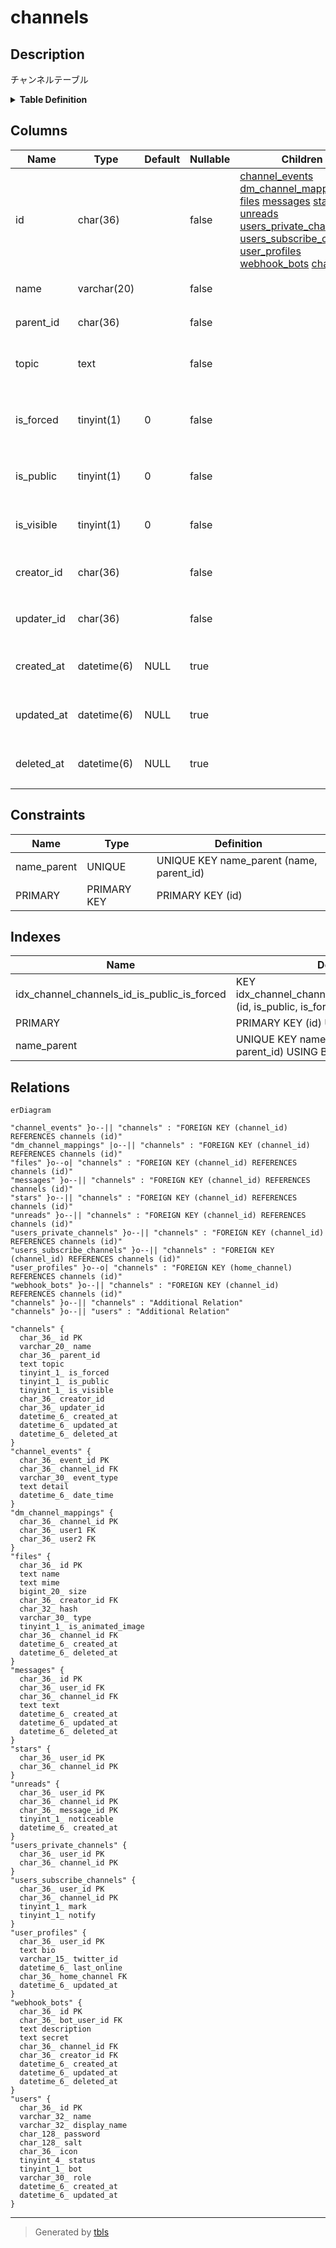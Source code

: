 # channels

## Description

チャンネルテーブル

<details>
<summary><strong>Table Definition</strong></summary>

```sql
CREATE TABLE `channels` (
  `id` char(36) NOT NULL,
  `name` varchar(20) NOT NULL,
  `parent_id` char(36) NOT NULL,
  `topic` text CHARACTER SET utf8mb4 COLLATE utf8mb4_bin NOT NULL,
  `is_forced` tinyint(1) NOT NULL DEFAULT 0,
  `is_public` tinyint(1) NOT NULL DEFAULT 0,
  `is_visible` tinyint(1) NOT NULL DEFAULT 0,
  `creator_id` char(36) NOT NULL,
  `updater_id` char(36) NOT NULL,
  `created_at` datetime(6) DEFAULT NULL,
  `updated_at` datetime(6) DEFAULT NULL,
  `deleted_at` datetime(6) DEFAULT NULL,
  PRIMARY KEY (`id`),
  UNIQUE KEY `name_parent` (`name`,`parent_id`),
  KEY `idx_channel_channels_id_is_public_is_forced` (`id`,`is_public`,`is_forced`)
) ENGINE=InnoDB DEFAULT CHARSET=utf8mb4
```

</details>

## Columns

| Name | Type | Default | Nullable | Children | Parents | Comment |
| ---- | ---- | ------- | -------- | -------- | ------- | ------- |
| id | char(36) |  | false | [channel_events](channel_events.md) [dm_channel_mappings](dm_channel_mappings.md) [files](files.md) [messages](messages.md) [stars](stars.md) [unreads](unreads.md) [users_private_channels](users_private_channels.md) [users_subscribe_channels](users_subscribe_channels.md) [user_profiles](user_profiles.md) [webhook_bots](webhook_bots.md) [channels](channels.md) |  | チャンネルUUID |
| name | varchar(20) |  | false |  |  | チャンネル名 |
| parent_id | char(36) |  | false |  | [channels](channels.md) | 親チャンネルUUID |
| topic | text |  | false |  |  | チャンネルトピック |
| is_forced | tinyint(1) | 0 | false |  |  | 強制通知チャンネルかどうか |
| is_public | tinyint(1) | 0 | false |  |  | 公開チャンネルかどうか |
| is_visible | tinyint(1) | 0 | false |  |  | 可視チャンネルかどうか |
| creator_id | char(36) |  | false |  | [users](users.md) | チャンネル作成者UUID |
| updater_id | char(36) |  | false |  | [users](users.md) | チャンネル更新者UUID |
| created_at | datetime(6) | NULL | true |  |  | チャンネル作成日時 |
| updated_at | datetime(6) | NULL | true |  |  | チャンネル更新日時 |
| deleted_at | datetime(6) | NULL | true |  |  | チャンネル削除日時 |

## Constraints

| Name | Type | Definition |
| ---- | ---- | ---------- |
| name_parent | UNIQUE | UNIQUE KEY name_parent (name, parent_id) |
| PRIMARY | PRIMARY KEY | PRIMARY KEY (id) |

## Indexes

| Name | Definition |
| ---- | ---------- |
| idx_channel_channels_id_is_public_is_forced | KEY idx_channel_channels_id_is_public_is_forced (id, is_public, is_forced) USING BTREE |
| PRIMARY | PRIMARY KEY (id) USING BTREE |
| name_parent | UNIQUE KEY name_parent (name, parent_id) USING BTREE |

## Relations

```mermaid
erDiagram

"channel_events" }o--|| "channels" : "FOREIGN KEY (channel_id) REFERENCES channels (id)"
"dm_channel_mappings" |o--|| "channels" : "FOREIGN KEY (channel_id) REFERENCES channels (id)"
"files" }o--o| "channels" : "FOREIGN KEY (channel_id) REFERENCES channels (id)"
"messages" }o--|| "channels" : "FOREIGN KEY (channel_id) REFERENCES channels (id)"
"stars" }o--|| "channels" : "FOREIGN KEY (channel_id) REFERENCES channels (id)"
"unreads" }o--|| "channels" : "FOREIGN KEY (channel_id) REFERENCES channels (id)"
"users_private_channels" }o--|| "channels" : "FOREIGN KEY (channel_id) REFERENCES channels (id)"
"users_subscribe_channels" }o--|| "channels" : "FOREIGN KEY (channel_id) REFERENCES channels (id)"
"user_profiles" }o--o| "channels" : "FOREIGN KEY (home_channel) REFERENCES channels (id)"
"webhook_bots" }o--|| "channels" : "FOREIGN KEY (channel_id) REFERENCES channels (id)"
"channels" }o--|| "channels" : "Additional Relation"
"channels" }o--|| "users" : "Additional Relation"

"channels" {
  char_36_ id PK
  varchar_20_ name
  char_36_ parent_id
  text topic
  tinyint_1_ is_forced
  tinyint_1_ is_public
  tinyint_1_ is_visible
  char_36_ creator_id
  char_36_ updater_id
  datetime_6_ created_at
  datetime_6_ updated_at
  datetime_6_ deleted_at
}
"channel_events" {
  char_36_ event_id PK
  char_36_ channel_id FK
  varchar_30_ event_type
  text detail
  datetime_6_ date_time
}
"dm_channel_mappings" {
  char_36_ channel_id PK
  char_36_ user1 FK
  char_36_ user2 FK
}
"files" {
  char_36_ id PK
  text name
  text mime
  bigint_20_ size
  char_36_ creator_id FK
  char_32_ hash
  varchar_30_ type
  tinyint_1_ is_animated_image
  char_36_ channel_id FK
  datetime_6_ created_at
  datetime_6_ deleted_at
}
"messages" {
  char_36_ id PK
  char_36_ user_id FK
  char_36_ channel_id FK
  text text
  datetime_6_ created_at
  datetime_6_ updated_at
  datetime_6_ deleted_at
}
"stars" {
  char_36_ user_id PK
  char_36_ channel_id PK
}
"unreads" {
  char_36_ user_id PK
  char_36_ channel_id PK
  char_36_ message_id PK
  tinyint_1_ noticeable
  datetime_6_ created_at
}
"users_private_channels" {
  char_36_ user_id PK
  char_36_ channel_id PK
}
"users_subscribe_channels" {
  char_36_ user_id PK
  char_36_ channel_id PK
  tinyint_1_ mark
  tinyint_1_ notify
}
"user_profiles" {
  char_36_ user_id PK
  text bio
  varchar_15_ twitter_id
  datetime_6_ last_online
  char_36_ home_channel FK
  datetime_6_ updated_at
}
"webhook_bots" {
  char_36_ id PK
  char_36_ bot_user_id FK
  text description
  text secret
  char_36_ channel_id FK
  char_36_ creator_id FK
  datetime_6_ created_at
  datetime_6_ updated_at
  datetime_6_ deleted_at
}
"users" {
  char_36_ id PK
  varchar_32_ name
  varchar_32_ display_name
  char_128_ password
  char_128_ salt
  char_36_ icon
  tinyint_4_ status
  tinyint_1_ bot
  varchar_30_ role
  datetime_6_ created_at
  datetime_6_ updated_at
}
```

---

> Generated by [tbls](https://github.com/k1LoW/tbls)

